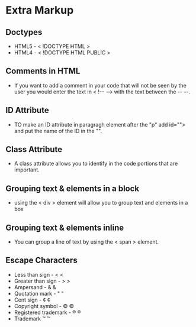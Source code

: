 # Extra Markup

## Doctypes

- HTML5 - < !DOCTYPE HTML >
- HTML4 - < !DOCTYPE HTML PUBLIC >

## Comments in HTML

- If you want to add a comment in your code that will not be seen by the user you would enter the text in < !-- --> with the text between the -- --.

## ID Attribute

- TO make an ID attribute in paragragh element after the "p" add id=""> and put the name of the ID in the "".

## Class Attribute

- A class attribute allows you to identify in the code portions that are important.

## Grouping text & elements in a block

- using the < div > element will allow you to group text and elements in a box

## Grouping text & elements inline

- You can group a line of text by using the < span > element.

## Escape Characters

- Less than sign - &lt; &#60;
- Greater than sign - &gt; &#62;
- Ampersand - &amp; &#38;
- Quotation mark - &quot; &#34;
- Cent sign - &cent; &#162;
- Copyright symbol - &copy; &#169;
- Registered trademark - &reg; &#174;
- Trademark &trade; &#8482;
